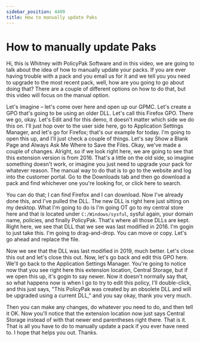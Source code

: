 ```yaml
---
sidebar_position: 4409
title: How to manually update Paks
---
```


# How to manually update Paks

Hi, this is Whitney with PolicyPak Software and in this video, we are going to talk about the idea of how to manually update your packs. If you are ever having trouble with a pack and you email us for it and we tell you you need to upgrade to the most recent pack, well, how are you going to go about doing that? There are a couple of different options on how to do that, but this video will focus on the manual option.

Let's imagine – let's come over here and open up our GPMC. Let's create a GPO that's going to be using an older DLL. Let's call this Firefox GPO. There we go, okay. Let's Edit and for this demo, it doesn't matter which side we do this on. I'll just hop over to the user side here, go to Application Settings Manager, and let's go for Firefox; that's our example for today. I'm going to open this up, and I'll just check a couple of things. Let's say Show a Blank Page and Always Ask Me Where to Save the Files. Okay, we've made a couple of changes. Alright, so if we look right here, we are going to see that this extension version is from 2016. That's a little on the old side, so imagine something doesn't work, or imagine you just need to upgrade your pack for whatever reason. The manual way to do that is to go to the website and log into the customer portal. Go to the Downloads tab and then go download a pack and find whichever one you're looking for, or click here to search.

You can do that; I can find Firefox and I can download. Now I've already done this, and I've pulled the DLL. The new DLL is right here just sitting on my desktop. What I'm going to do is I'm going OT go to my central store here and that is located under `C:/Windows/sysful`, sysful again, your domain name, policies, and finally PolicyPak. That's where all those DLLs are kept. Right here, we see that DLL that we see was last modified in 2016. I'm gogin to just take this. I'm going to drag-and-drop. You can move or copy. Let's go ahead and replace the file.

Now we see that the DLL was last modified in 2019, much better. Let's close this out and let's close this out. Now, let's go back and edit this GPO here. We'll go back to the Application Settings Manager. You're going to notice now that you see right here this extension location, Central Storage, but if we open this up, it's gogin to say newer. Now it doesn't normally say that, so what happens now is when I go to try to edit this policy, I'll double-click, and this just says, "This PolicyPak was created by an obsolete DLL and will be upgraded using a current DLL," and you say okay, thank you very much.

Then you can make any changes, do whatever you need to do, and then tell it OK. Now you'll notice that the extension location now just says Central Storage instead of with that newer end parentheses right there. That is it. That is all you have to do to manually update a pack if you ever have need to. I hope that helps you out. Thanks.